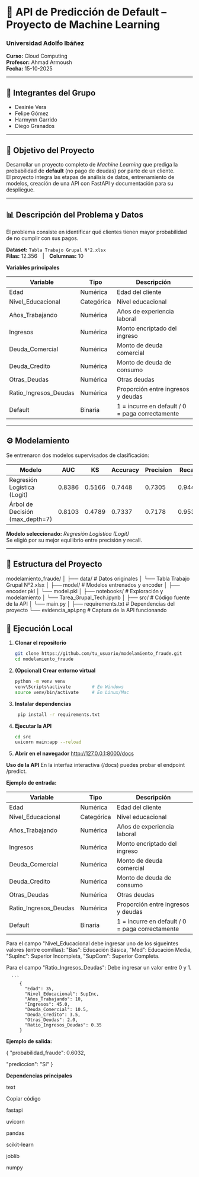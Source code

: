 # 🧠 API de Predicción de Default – Proyecto de Machine Learning

### Universidad Adolfo Ibáñez  
**Curso:** Cloud Computing  
**Profesor:** Ahmad Armoush  
**Fecha:** 15-10-2025  

---

## 👥 Integrantes del Grupo
- Desirée Vera  
- Felipe Gómez  
- Harmynn Garrido  
- Diego Granados  

---

## 🎯 Objetivo del Proyecto
Desarrollar un proyecto completo de *Machine Learning* que prediga la probabilidad de **default** (no pago de deudas) por parte de un cliente.  
El proyecto integra las etapas de análisis de datos, entrenamiento de modelos, creación de una API con FastAPI y documentación para su despliegue.

---

## 📊 Descripción del Problema y Datos
El problema consiste en identificar qué clientes tienen mayor probabilidad de no cumplir con sus pagos.

**Dataset:** `Tabla Trabajo Grupal N°2.xlsx`  
**Filas:** 12.356 | **Columnas:** 10  

**Variables principales**

| Variable | Tipo | Descripción |
|-----------|------|-------------|
| Edad | Numérica | Edad del cliente |
| Nivel_Educacional | Categórica | Nivel educacional |
| Años_Trabajando | Numérica | Años de experiencia laboral |
| Ingresos | Numérica | Monto encriptado del ingreso |
| Deuda_Comercial | Numérica | Monto de deuda comercial |
| Deuda_Credito | Numérica | Monto de deuda de consumo |
| Otras_Deudas | Numérica | Otras deudas |
| Ratio_Ingresos_Deudas | Numérica | Proporción entre ingresos y deudas |
| Default | Binaria | 1 = incurre en default / 0 = paga correctamente |

---

## ⚙️ Modelamiento

Se entrenaron dos modelos supervisados de clasificación:

| Modelo | AUC | KS | Accuracy | Precision | Recall | F1 |
|---------|-----|----|-----------|------------|---------|----|
| Regresión Logística (Logit) | 0.8386 | 0.5166 | 0.7448 | 0.7305 | 0.9449 | **0.8240** |
| Árbol de Decisión (max_depth=7) | 0.8103 | 0.4789 | 0.7337 | 0.7178 | 0.9539 | 0.8191 |

**Modelo seleccionado:** *Regresión Logística (Logit)*  
Se eligió por su mejor equilibrio entre precisión y recall.

---

## 🧩 Estructura del Proyecto

modelamiento_fraude/
│
├── data/                  # Datos originales
│   └── Tabla Trabajo Grupal N°2.xlsx
│
├── model/                 # Modelos entrenados y encoder
│   ├── encoder.pkl
│   └── model.pkl
│
├── notebooks/             # Exploración y modelamiento
│   └── Tarea_Grupal_Tech.ipynb
│
├── src/                   # Código fuente de la API
│   └── main.py
│
├── requirements.txt       # Dependencias del proyecto
└── evidencia_api.png      # Captura de la API funcionando


## 🚀 Ejecución Local

1. **Clonar el repositorio**
   ```bash
   git clone https://github.com/tu_usuario/modelamiento_fraude.git
   cd modelamiento_fraude

2. **(Opcional) Crear entorno virtual**


   ```bash
   python -m venv venv
   venv\Scripts\activate        # En Windows  
   source venv/bin/activate     # En Linux/Mac
   
4. **Instalar dependencias**
   ```bash
    pip install -r requirements.txt

7. **Ejecutar la API**
   ```bash
   cd src
   uvicorn main:app --reload

8. **Abrir en el navegador**
   http://127.0.0.1:8000/docs



**Uso de la API**
   En la interfaz interactiva (/docs) puedes probar el endpoint /predict.

**Ejemplo de entrada:**


| Variable | Tipo | Descripción |
|-----------|------|-------------|
| Edad | Numérica | Edad del cliente |
| Nivel_Educacional | Categórica | Nivel educacional |
| Años_Trabajando | Numérica | Años de experiencia laboral |
| Ingresos | Numérica | Monto encriptado del ingreso |
| Deuda_Comercial | Numérica | Monto de deuda comercial |
| Deuda_Credito | Numérica | Monto de deuda de consumo |
| Otras_Deudas | Numérica | Otras deudas |
| Ratio_Ingresos_Deudas | Numérica | Proporción entre ingresos y deudas |
| Default | Binaria | 1 = incurre en default / 0 = paga correctamente |

Para el campo  "Nivel_Educacional debe ingresar uno de los sigueintes valores (entre comillas): "Bas": Educación Básica, "Med": Educación Media, "SupInc": Superior Incompleta, "SupCom": Superior Completa.

Para el campo "Ratio_Ingresos_Deudas": Debe ingresar un valor entre 0 y 1.

      ```
         {
           "Edad": 35,
           "Nivel_Educacional": SupInc,
           "Años_Trabajando": 10,
           "Ingresos": 45.0,
           "Deuda_Comercial": 10.5,
           "Deuda_Credito": 3.5,
           "Otras_Deudas": 2.0,
           "Ratio_Ingresos_Deudas": 0.35
         }

**Ejemplo de salida:**

{
  "probabilidad_fraude": 0.6032,
  
  "prediccion": "Sí"
}


**Dependencias principales**

   text
   
   Copiar código
   
   fastapi
   
   uvicorn
   
   pandas
   
   scikit-learn
   
   joblib
   
   numpy


















